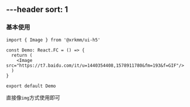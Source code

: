 
---header
sort: 1
---
### 基本使用

```tsx
import { Image } from '@xrkmm/ui-h5'

const Demo: React.FC = () => {
  return (
    <Image src="https://t7.baidu.com/it/u=1440354408,1578911780&fm=193&f=GIF"/>
  )
}

export default Demo
```

直接像`img`方式使用即可
